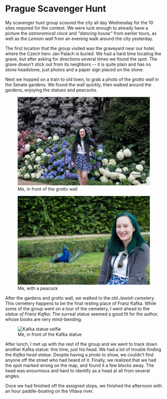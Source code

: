 Prague Scavenger Hunt
=========

My scavenger hunt group scoured the city all day Wednesday for the 10 sites required for the contest. 
We were luck enough to already have a picture the _astronomical clock_ and _"dancing house"_ from earlier tours, as well as the _Lennon wall_ from an evening walk around the city yesterday.

The first location that the group visited was the graveyard near our hotel, where the Czech hero Jan Palach is buried. 
We had a hard time locating the grave, but after asking for directions several times we found the spot. 
The grave doesn't stick out from its neighbors -- it is quite plain and has no stone headstone, just photos and a paper sign placed on the stone.

Next we hopped on a train to old town, to grab a photo of the _grotto wall_ in the Senate gardens. We found the wall quickly, then walked around the gardens, enjoying the statues and peacocks.

<p>
<figure class="figure">
  <img src="../img/posts/prague-grotto.jpg" class="figure-img img-fluid img-responsive img-rounded" alt="The grotto wall">
  <figcaption class="figure-caption text-right">Me, in front of the grotto wall</figcaption>
</figure>
</p>

<p>
<figure class="figure">
  <img src="../img/posts/prague-peacock.jpg" class="figure-img img-fluid img-responsive img-rounded" alt="Peacock selfie">
  <figcaption class="figure-caption text-right">Me, with a peacock</figcaption>
</figure>
</p>

After the gardens and grotto wall, we walked to the _old Jewish cemetery_.
This cemetery happens to be the final resting place of Franz Kafka.
While some of the group went on a tour of the cemetery, I went ahead to the _statue of Franz Kafka_.
The surreal statue seemed a good fit for the author, whose books are very mind-bending.

<figure class="figure">
  <img src="../img/posts/prague-kafka.jpg" class="figure-img img-fluid img-responsive img-rounded" alt="Kafka statue selfie">
  <figcaption class="figure-caption text-right">Me, in front of the Kafka statue</figcaption>
</figure>

After lunch, I met up with the rest of the group and we went to track down another Kafka statue: this time, just his head.
We had a lot of trouble finding the _Kafka head statue_. 
Despite having a photo to show, we couldn't find anyone off the street who had heard of it.
Finally, we realized that we had the spot marked wrong on the map, and found it a few blocks away.
The head was enourmous and hard to identify as a head at all from several angles.

Once we had finished off the assigned stops, we finished the afternoon with an hour paddle-boating on the Vltava river.